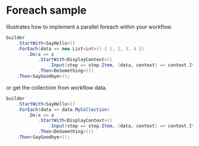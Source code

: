 # Foreach sample

Illustrates how to implement a parallel foreach within your workflow.


```c#
builder
	.StartWith<SayHello>()
	.ForEach(data => new List<int>() { 1, 2, 3, 4 })
		.Do(x => x
			.StartWith<DisplayContext>()
				.Input(step => step.Item, (data, context) => context.Item)
			.Then<DoSomething>())
	.Then<SayGoodbye>();
```

or get the collectioin from workflow data.

```c#
builder
	.StartWith<SayHello>()
	.ForEach(data => data.MyCollection)
		.Do(x => x
			.StartWith<DisplayContext>()
				.Input(step => step.Item, (data, context) => context.Item)
			.Then<DoSomething>())
	.Then<SayGoodbye>();

```
